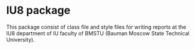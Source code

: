 # IU8 package

This package consist of class file and style files for writing reports at the IU8 department of IU faculty of BMSTU (Bauman Moscow State Technical University).
